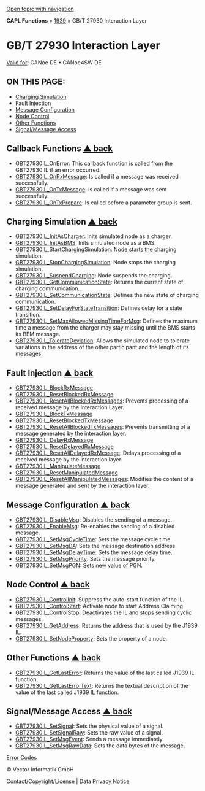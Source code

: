 [Open topic with navigation](../../../../../CANoeDEFamily.htm#Topics/CAPLFunctions/J1939/GBT27930InteractionLayer/CAPLfunctionsGBT27930ILOverview.md)

**CAPL Functions** » [1939](../CAPLfunctionsJ1939StartPage.md) » GB/T 27930 Interaction Layer

# GB/T 27930 Interaction Layer

[Valid for](../../../Shared/FeatureAvailability.md): CANoe DE • CANoe4SW DE

## ON THIS PAGE:
- [Charging Simulation](#ChargingSimulation)
- [Fault Injection](#FaultInjection)
- [Message Configuration](#Message)
- [Node Control](#Node)
- [Other Functions](#Other)
- [Signal/Message Access](#Signal/M)

## Callback Functions [▲ back](#Shortcuts)

- [GBT27930IL_OnError](Functions/CAPLfunctionGBT27930ILOnError.md): This callback function is called from the GBT27930 IL if an error occurred.
- [GBT27930IL_OnRxMessage](Functions/CAPLfunctionGBT27930ILOnRxMessage.md): Is called if a message was received successfully.
- [GBT27930IL_OnTxMessage](Functions/CAPLfunctionGBT27930ILOnTxMessage.md): Is called if a message was sent successfully.
- [GBT27930IL_OnTxPrepare](Functions/CAPLfunctionGBT27930ILOnTxPrepare.md): Is called before a parameter group is sent.

## Charging Simulation [▲ back](#Shortcuts)

- [GBT27930IL_InitAsCharger](Functions/CAPLfunctionGBT27930ILInitAsCharger.md): Inits simulated node as a charger.
- [GBT27930IL_InitAsBMS](Functions/CAPLfunctionGBT27930ILInitAsBMS.md): Inits simulated node as a BMS.
- [GBT27930IL_StartChargingSimulation](Functions/CAPLfunctionGBT27930ILStartChargingSimulation.md): Node starts the charging simulation.
- [GBT27930IL_StopChargingSimulation](Functions/CAPLfunctionGBT27930ILStopChargingSimulation.md): Node stops the charging simulation.
- [GBT27930IL_SuspendCharging](Functions/CAPLfunctionGBT27930ILSuspendCharging.md): Node suspends the charging.
- [GBT27930IL_GetCommunicationState](Functions/CAPLfunctionGBT27930ILGetCommunicationState.md): Returns the current state of charging communication.
- [GBT27930IL_SetCommunicationState](Functions/CAPLfunctionGBT27930ILSetCommunicationState.md): Defines the new state of charging communication.
- [GBT27930IL_SetDelayForStateTransition](Functions/CAPLfunctionGBT27930ILSetDelayForStateTransition.md): Defines delay for a state transition.
- [GBT27930IL_SetMaxAllowedMissingTimeForMsg](Functions/CAPLfunctionGBT27930ILSetMaxAllowedMissingTimeForMsg.md): Defines the maximum time a message from the charger may stay missing until the BMS starts its BEM message.
- [GBT27930IL_TolerateDeviation](Functions/CAPLfunctionGBT27930ILTolerateDeviation.md): Allows the simulated node to tolerate variations in the address of the other participant and the length of its messages.

## Fault Injection [▲ back](#Shortcuts)

- [GBT27930IL_BlockRxMessage](Functions/CAPLfunctionGBT27930ILBlockRxMessage.md)
- [GBT27930IL_ResetBlockedRxMessage](Functions/CAPLfunctionGBT27930ILResetBlockedRxMessage.md)
- [GBT27930IL_ResetAllBlockedRxMessages](Functions/CAPLfunctionGBT27930ILResetAllBlockedRxMessages.md): Prevents processing of a received message by the Interaction Layer.
- [GBT27930IL_BlockTxMessage](Functions/CAPLfunctionGBT27930ILBlockTxMessage.md)
- [GBT27930IL_ResetBlockedTxMessage](Functions/CAPLfunctionGBT27930ILResetBlockedTxMessage.md)
- [GBT27930IL_ResetAllBlockedTxMessages](Functions/CAPLfunctionGBT27930ILResetAllBlockedTxMessages.md): Prevents transmitting of a message generated by the interaction layer.
- [GBT27930IL_DelayRxMessage](Functions/CAPLfunctionGBT27930ILDelayRxMessage.md)
- [GBT27930IL_ResetDelayedRxMessage](Functions/CAPLfunctionGBT27930ILResetDelayedRxMessage.md)
- [GBT27930IL_ResetAllDelayedRxMessage](Functions/CAPLfunctionGBT27930ILResetAllDelayedRxMessage.md): Delays processing of a received message by the interaction layer.
- [GBT27930IL_ManipulateMessage](Functions/CAPLfunctionGBT27930ILManipulateMessage.md)
- [GBT27930IL_ResetManipulatedMessage](Functions/CAPLfunctionGBT27930ILResetManipulatedMessage.md)
- [GBT27930IL_ResetAllManipulatedMessages](Functions/CAPLfunctionGBT27930ILResetAllManipulatedMessages.md): Modifies the content of a message generated and sent by the interaction layer.

## Message Configuration [▲ back](#Shortcuts)

- [GBT27930IL_DisableMsg](Functions/CAPLfunctionGBT27930ILDisableMsg.md): Disables the sending of a message.
- [GBT27930IL_EnableMsg](Functions/CAPLfunctionGBT27930ILEnableMsg.md): Re-enables the sending of a disabled message.
- [GBT27930IL_SetMsgCycleTime](Functions/CAPLfunctionGBT27930ilsetmsgdelaytime.md): Sets the message cycle time.
- [GBT27930IL_SetMsgDA](Functions/CAPLfunctionGBT27930ilsetmsgda.md): Sets the message destination address.
- [GBT27930IL_SetMsgDelayTime](Functions/CAPLfunctionGBT27930ilsetmsgdelaytime.md): Sets the message delay time.
- [GBT27930IL_SetMsgPriority](Functions/CAPLfunctionGBT27930ilsetmsgpriority.md): Sets the message priority.
- [GBT27930IL_SetMsgPGN](Functions/CAPLfunctionGBT27930ilsetmsgpgn.md): Sets new value of PGN.

## Node Control [▲ back](#Shortcuts)

- [GBT27930IL_ControlInit](Functions/CAPLfunctionGBT27930ILControlInit.md): Suppress the auto-start function of the IL.
- [GBT27930IL_ControlStart](Functions/CAPLfunctionGBT27930ILControlStart.md): Activate node to start Address Claiming.
- [GBT27930IL_ControlStop](Functions/CAPLfunctionGBT27930ILControlStop.md): Deactivates the IL and stops sending cyclic messages.
- [GBT27930IL_GetAddress](Functions/CAPLfunctionGBT27930ILGetAddress.md): Returns the address that is used by the J1939 IL.
- [GBT27930IL_SetNodeProperty](Functions/CAPLfunctionGBT27930ILSetNodeProperty.md): Sets the property of a node.

## Other Functions [▲ back](#Shortcuts)

- [GBT27930IL_GetLastError](Functions/CAPLfunctionGBT27930ILGetLastError.md): Returns the value of the last called J1939 IL function.
- [GBT27930IL_GetLastErrorText](Functions/CAPLfunctionGBT27930ILGetLastErrorText.md): Returns the textual description of the value of the last called J1939 IL function.

## Signal/Message Access [▲ back](#Shortcuts)

- [GBT27930IL_SetSignal](Functions/CAPLfunctionGBT27930ILSetSignal.md): Sets the physical value of a signal.
- [GBT27930IL_SetSignalRaw](Functions/CAPLfunctionGBT27930ILSetSignalRaw.md): Sets the raw value of a signal.
- [GBT27930IL_SetMsgEvent](Functions/CAPLfunctionGBT27930ILSetMsgEvent.md): Sends a message immediately.
- [GBT27930IL_SetMsgRawData](Functions/CAPLfunctionGBT27930ILSetMsgRawData.md): Sets the data bytes of the message.

[Error Codes](../../CAPLfunctionsISOj1939ErrorCodes.md)

© Vector Informatik GmbH

[Contact/Copyright/License](../../../Shared/ContactCopyrightLicense.md) | [Data Privacy Notice](https://www.vector.com/int/en/company/get-info/privacy-policy/)